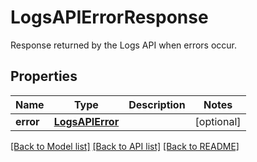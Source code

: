 # LogsAPIErrorResponse

Response returned by the Logs API when errors occur.

## Properties

| Name      | Type                                | Description | Notes      |
| --------- | ----------------------------------- | ----------- | ---------- |
| **error** | [**LogsAPIError**](LogsAPIError.md) |             | [optional] |

[[Back to Model list]](README.md#documentation-for-models) [[Back to API list]](README.md#documentation-for-api-endpoints) [[Back to README]](README.md)
